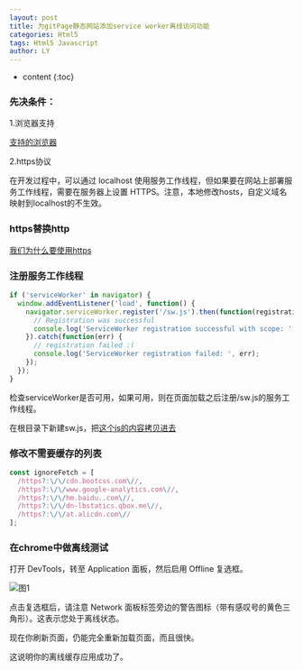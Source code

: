 ```yaml
---
layout: post
title: 为gitPage静态网站添加service worker离线访问功能
categories: Html5
tags: Html5 Javascript
author: LY
---
```


* content
{:toc}  

### 先决条件：

1.浏览器支持

[支持的浏览器](https://jakearchibald.github.io/isserviceworkerready/)  

2.https协议

在开发过程中，可以通过 localhost 使用服务工作线程，但如果要在网站上部署服务工作线程，需要在服务器上设置 HTTPS。注意，本地修改hosts，自定义域名映射到localhost的不生效。



















### https替换http

  [我们为什么要使用https](../why-use-https)

### 注册服务工作线程

```js
if ('serviceWorker' in navigator) {
  window.addEventListener('load', function() {
    navigator.serviceWorker.register('/sw.js').then(function(registration) {
      // Registration was successful
      console.log('ServiceWorker registration successful with scope: ', registration.scope);
    }).catch(function(err) {
      // registration failed :(
      console.log('ServiceWorker registration failed: ', err);
    });
  });
}
```

检查serviceWorker是否可用，如果可用，则在页面加载之后注册/sw.js的服务工作线程。

在根目录下新建sw.js，把[这个js的内容拷贝进去](/sw.js)

### 修改不需要缓存的列表

```js
const ignoreFetch = [
  /https?:\/\/cdn.bootcss.com\//,
  /https?:\/\/www.google-analytics.com\//,
  /https?:\/\/hm.baidu..com\//,
  /https?:\/\/dn-lbstatics.qbox.me\//,
  /https?:\/\/at.alicdn.com\//
];
```

### 在chrome中做离线测试

打开 DevTools，转至 Application 面板，然后启用 Offline 复选框。

![图1](https://developers.google.com/web/fundamentals/getting-started/codelabs/offline/img/479219dc5f6ea4eb.png?hl=zh-cn)

点击复选框后，请注意 Network 面板标签旁边的警告图标（带有感叹号的黄色三角形）。这表示您处于离线状态。

现在你刷新页面，仍能完全重新加载页面，而且很快。

这说明你的离线缓存应用成功了。